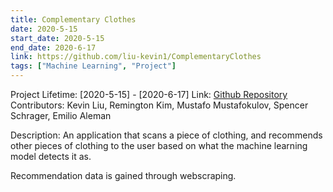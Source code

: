 ```yaml
---
title: Complementary Clothes
date: 2020-5-15
start_date: 2020-5-15
end_date: 2020-6-17
link: https://github.com/liu-kevin1/ComplementaryClothes
tags: ["Machine Learning", "Project"]
---
```

Project Lifetime: [2020-5-15] - [2020-6-17]
Link: [Github Repository](https://github.com/liu-kevin1/ComplementaryClothes)
Contributors: Kevin Liu, Remington Kim, Mustafo Mustafokulov, Spencer Schrager, Emilio Aleman

Description:
An application that scans a piece of clothing, and recommends other pieces of clothing to the user based on what the machine learning model detects it as.

Recommendation data is gained through webscraping.